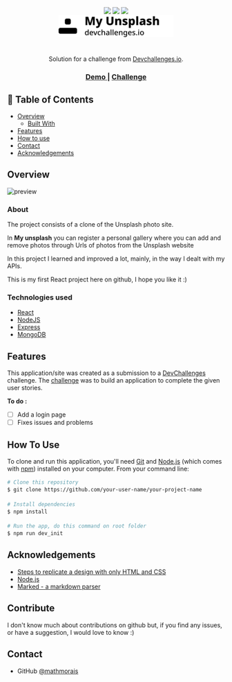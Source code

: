 <div align="center">
<img src="https://img.shields.io/static/v1?label=licence&message=MIT&color=blue&style=<STYLE>&logo=<LOGO>
">
<img src="https://img.shields.io/static/v1?label=node&message=v14.15.3&color=green&style=<STYLE>&logo=<LOGO>
">
<img src="https://img.shields.io/static/v1?label=npm&message=v6.14.9&color=green&style=<STYLE>&logo=<LOGO>
">
</div>

<div align="center">
<img height=50 src="./images/my_unsplash_logo.svg">
</div>

#

<div align="center">
   Solution for a challenge from  <a href="http://devchallenges.io" target="_blank">Devchallenges.io</a>.
</div>

<div align="center">
  <h3>
    <a href="https://{your-demo-link.your-domain}">
      Demo
    </a>
    <span> | </span>
    <a href="https://devchallenges.io/challenges/rYyhwJAxMfES5jNQ9YsP">
      Challenge
    </a>
  </h3>
</div>

<!-- TABLE OF CONTENTS -->

## 📝 Table of Contents

- [Overview](#overview)
  - [Built With](#built-with)
- [Features](#features)
- [How to use](#how-to-use)
- [Contact](#contact)
- [Acknowledgements](#acknowledgements)

<!-- OVERVIEW -->

## Overview

![preview](./images/preview.gif)

### About

The project consists of a clone of the Unsplash photo site.

In **My unsplash** you can register a personal gallery where you can add and remove photos through Urls of photos from the Unsplash website

In this project I learned and improved a lot, mainly, in the way I dealt with my APIs.

This is my first React project here on github, I hope you like it :)

### Technologies used

<!-- This section should list any major frameworks that you built your project using. Here are a few examples.-->

- [React](https://reactjs.org/)
- [NodeJS](https://nodejs.org/en/)
- [Express](https://expressjs.com/)
- [MongoDB](https://www.mongodb.com/)

## Features

<!-- List the features of your application or follow the template. Don't share the figma file here :) -->

This application/site was created as a submission to a [DevChallenges](https://devchallenges.io/challenges) challenge. The [challenge](https://devchallenges.io/challenges/rYyhwJAxMfES5jNQ9YsP) was to build an application to complete the given user stories.

**To do :**

- [ ] Add a login page
- [ ] Fixes issues and problems

## How To Use

<!-- Example: -->

To clone and run this application, you'll need [Git](https://git-scm.com) and [Node.js](https://nodejs.org/en/download/) (which comes with [npm](http://npmjs.com)) installed on your computer. From your command line:

```bash
# Clone this repository
$ git clone https://github.com/your-user-name/your-project-name

# Install dependencies
$ npm install

# Run the app, do this command on root folder
$ npm run dev_init
```

## Acknowledgements

<!-- This section should list any articles or add-ons/plugins that helps you to complete the project. This is optional but it will help you in the future. For example: -->

- [Steps to replicate a design with only HTML and CSS](https://devchallenges-blogs.web.app/how-to-replicate-design/)
- [Node.js](https://nodejs.org/)
- [Marked - a markdown parser](https://github.com/chjj/marked)

## Contribute

I don't know much about contributions on github but, if you find any issues, or have a suggestion, I would love to know :)

## Contact

- GitHub [@mathmorais](https://{github.com/mathmorais})
